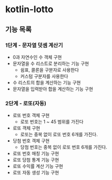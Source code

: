 # kotlin-lotto

## 기능 목록

### 1단계 - 문자열 덧셈 계산기

- 0과 자연수인 수 객체 구현
- 문자열을 수 리스트로 분리하는 기능 구현
  - 쉼표, 콜론을 구분자로 사용한다
  - 커스텀 구분자를 사용한다
- 수 리스트의 합을 계산하는 기능 구현
- 문자열을 입력받아 합을 계산하는 기능 구현

### 2단계 - 로또(자동)

- 로또 번호 객체 구현
  - 로또 번호는 1 ~ 45 범위를 가진다
- 로또 객체 구현
  - 로또는 중복 없이 로또 번호 6개를 가진다.
- 당첨 번호 객체 구현
  - 당첨 번호는 중복 없이 로또 번호 6개를 가진다.
- 로또 번호 매칭 기능 구현
- 로또 당첨 통계 기능 구현
- 로또 수익률 계산 기능 구현
- 로또 자동 생성 기능 구현
